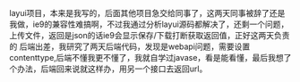 layui项目，本来是我写的，后面其他项目急交给同事了，这两天同事被辞了还是我做，ie9的兼容性难搞啊，不过我通过分析layui源码都解决了，还剩一个问题，上传文件，返回是json的话ie9会显示保存/下载打断获取返回值，正好这两天负责的
后端出差，我研究了两天后端代码，发现是webapi问题，需要设置contenttype,后端不懂我更不懂了，我就自学过javase，看是能看懂，最后我想了个办法，后端回来说就这样办，用另一个接口去返回url。

